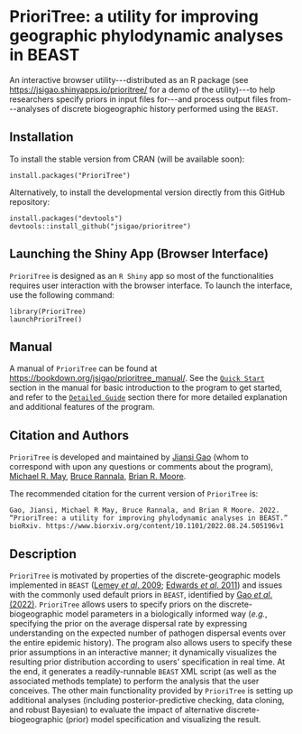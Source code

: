 # PrioriTree: a utility for improving geographic phylodynamic analyses in BEAST
An interactive browser utility---distributed as an R package (see https://jsigao.shinyapps.io/prioritree/ for a demo of the utility)---to help researchers specify priors in input files for---and process output files from---analyses of discrete biogeographic history performed using the `BEAST`.

## Installation
To install the stable version from CRAN (will be available soon):
```
install.packages("PrioriTree")
```

Alternatively, to install the developmental version directly from this GitHub repository:
```
install.packages("devtools")
devtools::install_github("jsigao/prioritree")
```

## Launching the Shiny App (Browser Interface)

`PrioriTree` is designed as an `R Shiny` app so most of the functionalities requires user interaction with the browser interface.
To launch the interface, use the following command:
```
library(PrioriTree)
launchPrioriTree()
```

## Manual
A manual of `PrioriTree` can be found at https://bookdown.org/jsigao/prioritree_manual/.
See the [`Quick Start`](https://bookdown.org/jsigao/prioritree_manual/quick-start.html) section in the manual for basic introduction to the program to get started, and refer to the [`Detailed Guide`](https://bookdown.org/jsigao/prioritree_manual/thorough-guide.html) section there for more detailed explanation and additional features of the program.

## Citation and Authors
`PrioriTree` is developed and maintained by [Jiansi Gao](mailto:jsigao@gmail.com) (whom to correspond with upon any questions or comments about the program), [Michael R. May](https://rothfelslab.berkeley.edu/home/mike-may/), [Bruce Rannala](http://www.rannala.org/), [Brian R. Moore](http://phylolab.org/).

The recommended citation for the current version of `PrioriTree` is:
```
Gao, Jiansi, Michael R May, Bruce Rannala, and Brian R Moore. 2022. “PrioriTree: a utility for improving phylodynamic analyses in BEAST.” bioRxiv. https://www.biorxiv.org/content/10.1101/2022.08.24.505196v1
```

## Description
`PrioriTree` is motivated by properties of the discrete-geographic models implemented in `BEAST` ([Lemey _et al_. 2009](https://journals.plos.org/ploscompbiol/article?id=10.1371/journal.pcbi.1000520); [Edwards _et al_. 2011](https://www.sciencedirect.com/science/article/pii/S0960982211006452)) and issues with the commonly used default priors in `BEAST`, identified by [Gao _et al_. (2022)](https://www.medrxiv.org/content/10.1101/2022.08.24.22278802v1).
`PrioriTree` allows users to specify priors on the discrete-biogeographic model parameters in a biologically informed way (*e.g.*, specifying the prior on the average dispersal rate by expressing understanding on the expected number of pathogen dispersal events over the entire epidemic history).
The program also allows users to specify these prior assumptions in an interactive manner; it dynamically visualizes the resulting prior distribution according to users' specification in real time.
At the end, it generates a readily-runnable `BEAST` XML script (as well as the associated methods template) to perform the analysis that the user conceives.
The other main functionality provided by `PrioriTree` is setting up additional analyses (including posterior-predictive checking, data cloning, and robust Bayesian) to evaluate the impact of alternative discrete-biogeographic (prior) model specification and visualizing the result.
